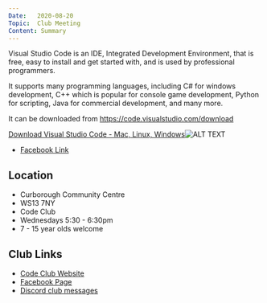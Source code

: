```yaml
---
Date:   2020-08-20
Topic:  Club Meeting
Content: Summary
---
```

Visual Studio Code is an IDE, Integrated Development Environment, that is free, easy to install and get started with, and is used by professional programmers.

It supports many programming languages, including C# for windows development, C++ which is popular for console game development, Python for scripting, Java for commercial development, and many more.

It can be downloaded from https://code.visualstudio.com/download

[Download Visual Studio Code - Mac, Linux, Windows](https://l.facebook.com/l.php?u=https%3A%2F%2Fcode.visualstudio.com%2Fdownload&h=AT0mO_V5dI6XXp7Lwa-gHj7kVl5XaiLGYVK1HYALfW1NtXt5u8aJK--2TMDDMxyblqud63cZbig_f_qLU7rh6Pztrt3s1ZTlMxW7yOZ1gGWmz7JNlESrG34Ol5lufKZU&s=1)![ALT TEXT](https://external.fbhx6-1.fna.fbcdn.net/emg1/v/t13/6512927827096492298?url=https%3A%2F%2Fcode.visualstudio.com%2Fopengraphimg%2Fopengraph-home.png&fb_obo=1&utld=visualstudio.com&stp=c0.5000x0.5000f_dst-emg0_p506x506_q75&ccb=13-1&oh=06_AbFKaEmaCfbVlKd4gfwWfLvrbIS76vilI18BWZmSQ2LUzQ&oe=65282645&_nc_sid=e609ca)

* [Facebook Link](https://www.facebook.com/1481985248595237/posts/3017901791670234/)

## Location

* Curborough Community Centre
* WS13 7NY
* Code Club
* Wednesdays 5:30 - 6:30pm
* 7 - 15 year olds welcome

## Club Links

* [Code Club Website](https://lichfield-code-club.github.io/)
* [Facebook Page](https://www.facebook.com/LichfieldCoders)
* [Discord club messages](https://discord.gg/szz6xGK)

